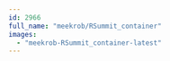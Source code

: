 ```yaml
---
id: 2966
full_name: "meekrob/RSummit_container"
images: 
  - "meekrob-RSummit_container-latest"
---
```

